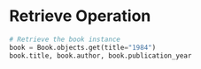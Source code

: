 # Retrieve Operation

```python
# Retrieve the book instance
book = Book.objects.get(title="1984")
book.title, book.author, book.publication_year
